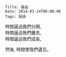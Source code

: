 
    Title: 逼迫
    Date: 2014-03-14T00:00:00
    Tags: 短詩

時間逼迫我們分開,  
時間逼迫我們離去,  
時間逼迫我們成長,  

然後, 時間使我們遺忘。
